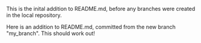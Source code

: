 This is the inital addition to README.md, before any branches were created in the local repository.

Here is an addition to README.md, committed from the new branch "my_branch".
This should work out!